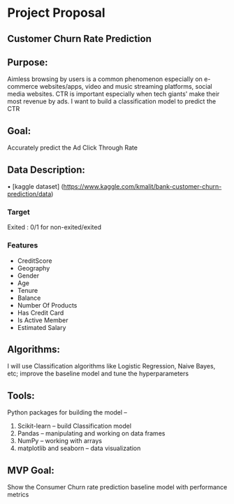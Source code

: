 # Project Proposal

## Customer Churn Rate Prediction

## Purpose:
Aimless browsing by users is a common phenomenon especially on e-commerce websites/apps, video and music streaming platforms, social media websites.
CTR is important especially when tech giants' make their most revenue by ads. 
I want to build a classification model to predict the CTR 

## Goal:
Accurately predict the Ad Click Through Rate

## Data Description:

•  [kaggle dataset] (https://www.kaggle.com/kmalit/bank-customer-churn-prediction/data)

### Target
Exited : 0/1 for non-exited/exited

### Features

* CreditScore
* Geography	
* Gender
* Age
* Tenure
* Balance
* Number Of Products
* Has Credit Card
* Is Active Member
* Estimated Salary

## Algorithms:
I will use Classification algorithms like Logistic Regression, Naive Bayes, etc; improve the baseline model and tune the hyperparameters

## Tools:

Python packages for building the model –
1.	Scikit-learn – build Classification model
2.	Pandas – manipulating and working on data frames
3.	NumPy – working with arrays
4.	matplotlib and seaborn – data visualization
	
## MVP Goal:
Show the Consumer Churn rate prediction baseline model with performance metrics
